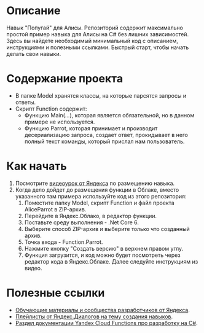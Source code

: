 # Описание

Навык "Попугай" для Алисы. Репозиторий содержит максимально простой пример навыка для Алисы на C# без лишних зависимостей. Здесь вы найдете необходимый минимальный код с описанием, инструкциями и полезными ссылками. Быстрый старт, чтобы начать делать свои навыки.

# Содержание проекта
- В папке Model хранятся классы, на которые парсятся запросы и ответы. 
- Скрипт Function содержит:
    - Функцию Main(...), которая является обязательной, но в данном примере не используется.
    - Функцию Parrot, которая принимает и производит десериализацию запроса, создает ответ, прокидывает в него полный текст команды, который прислал нам пользователь.

# Как начать
1. Посмотрите [видеоурок от Яндекса](https://youtu.be/-6Ik2DUWaqI) по размещению навыка.
2. Когда дело дойдет до размещения функции в Облаке, вместо указанного там примера используйте код из этого репозитория:
    1. Поместите папку Model, скрипт Function и файл проекта AliceParrot в ZIP-архив.
    2. Перейдите в Яндекс.Облако, в редактор функции.
    3. Поставьте среду выполнения - .Net Core 6.
    4. Выберите способ ZIP-архив и выберите только что созданный архив.
    5. Точка входа - Function.Parrot.
    6. Нажмите кнопку "Создать версию" в верхнем правом углу.
    7. Функция загрузится, и код можно будет посмотреть через редактор кода в Яндекс.Облаке. Далее следуйте инструкциям из видео.

# Полезные ссылки
- [Обучающие материалы и сообщества разработчиков от Яндекса](https://yandex.ru/dev/dialogs/alice/doc/guides-and-examples.html#education).
- [Плейлисты от Яндекс.Диалогов на тему создания навыков](https://www.youtube.com/@user-rg7nr6nh5j/playlists).
- [Раздел документации Yandex Cloud Functions про разработку на C#](https://cloud.yandex.ru/docs/functions/lang/csharp/).
